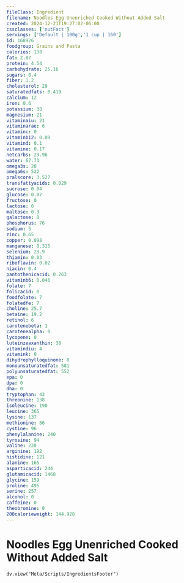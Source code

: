 ```yaml
---
fileClass: Ingredient
filename: Noodles Egg Unenriched Cooked Without Added Salt
created: 2024-12-21T19:27:02-06:00
cssclasses: ['nutFact']
servings: ['Default | 100g','1 cup | 160']
id: 168926
foodgroup: Grains and Pasta
calories: 138
fat: 2.07
protein: 4.54
carbohydrate: 25.16
sugars: 0.4
fiber: 1.2
cholesterol: 29
saturatedfats: 0.419
calcium: 12
iron: 0.6
potassium: 38
magnesium: 21
vitaminaiu: 21
vitaminarae: 6
vitaminc: 0
vitaminb12: 0.09
vitamind: 0.1
vitamine: 0.17
netcarbs: 23.96
water: 67.73
omega3s: 28
omega6s: 522
pralscore: 3.527
transfattyacids: 0.029
sucrose: 0.04
glucose: 0.07
fructose: 0
lactose: 0
maltose: 0.3
galactose: 0
phosphorus: 76
sodium: 5
zinc: 0.65
copper: 0.098
manganese: 0.315
selenium: 23.9
thiamin: 0.03
riboflavin: 0.02
niacin: 0.4
pantothenicacid: 0.263
vitaminb6: 0.046
folate: 7
folicacid: 0
foodfolate: 7
folatedfe: 7
choline: 25.7
betaine: 19.2
retinol: 6
carotenebeta: 1
carotenealpha: 0
lycopene: 0
luteinzeaxanthin: 38
vitamindiu: 4
vitamink: 0
dihydrophylloquinone: 0
monounsaturatedfat: 581
polyunsaturatedfat: 552
epa: 0
dpa: 0
dha: 0
tryptophan: 43
threonine: 138
isoleucine: 190
leucine: 365
lysine: 137
methionine: 86
cystine: 96
phenylalanine: 240
tyrosine: 94
valine: 220
arginine: 192
histidine: 121
alanine: 165
asparticacid: 244
glutamicacid: 1468
glycine: 159
proline: 495
serine: 257
alcohol: 0
caffeine: 0
theobromine: 0
200calorieweight: 144.928
---
```


# Noodles Egg Unenriched Cooked Without Added Salt

```dataviewjs
dv.view("Meta/Scripts/IngredientsFooter")
```